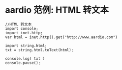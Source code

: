 # aardio 范例: HTML 转文本

```aardio
//HTML 转文本
import console;
import inet.http;
var html = inet.http().get("http://www.aardio.com")

import string.html; 
txt = string.html.toText(html);

console.log( txt )
console.pause();
 
```